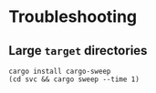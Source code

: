 # Troubleshooting

## Large `target` directories

```
cargo install cargo-sweep
(cd svc && cargo sweep --time 1)
```


